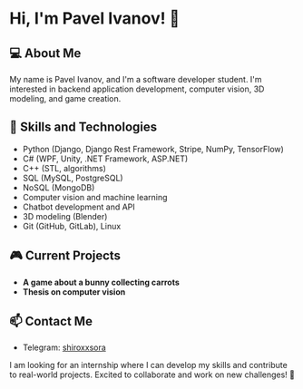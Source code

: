 # Hi, I'm Pavel Ivanov! 👋

## 💻 About Me
My name is Pavel Ivanov, and I'm a software developer student. I'm interested in backend application development, computer vision, 3D modeling, and game creation.

## 🚀 Skills and Technologies
- Python (Django, Django Rest Framework, Stripe, NumPy, TensorFlow)
- C# (WPF, Unity, .NET Framework, ASP.NET)
- C++ (STL, algorithms)
- SQL (MySQL, PostgreSQL)
- NoSQL (MongoDB)
- Computer vision and machine learning
- Chatbot development and API
- 3D modeling (Blender)
- Git (GitHub, GitLab), Linux

## 🎮 Current Projects
- **A game about a bunny collecting carrots**
- **Thesis on computer vision**

## 📫 Contact Me
- Telegram: [shiroxxsora](https://t.me/shiroxxsora)

I am looking for an internship where I can develop my skills and contribute to real-world projects. Excited to collaborate and work on new challenges! 🚀



<!--
**shiroxxsora/shiroxxsora** is a ✨ _special_ ✨ repository because its `README.md` (this file) appears on your GitHub profile.

Here are some ideas to get you started:

- 🔭 I’m currently working on ...
- 🌱 I’m currently learning ...
- 👯 I’m looking to collaborate on ...
- 🤔 I’m looking for help with ...
- 💬 Ask me about ...
- 📫 How to reach me: ...
- 😄 Pronouns: ...
- ⚡ Fun fact: ...
-->
